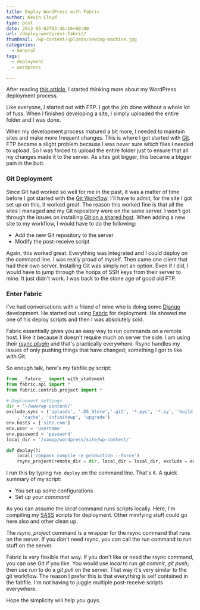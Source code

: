 ```yaml
---
title: Deploy WordPress with Fabric
author: Kevin Lloyd
type: post
date: 2013-05-02T03:46:16+00:00
url: /deploy-wordpress-fabric/
thumbnail: /wp-content/uploads/sewing-machine.jpg
categories:
  - General
tags:
  - deployment
  - wordpress

---
```

After reading [this article][2], I started thinking more about my WordPress deployment process.

Like everyone, I started out with FTP. I got the job done without a whole lot of fuss. When I finished developing a site, I simply uploaded the entire folder and I was done.

When my development process matured a bit more, I needed to maintain sites and make more frequent changes. This is where I got started with [Git][3]. FTP became a slight problem because I was never sure which files I needed to upload. So I was forced to upload the entire folder just to ensure that all my changes made it to the server. As sites got bigger, this became a bigger pain in the butt.

### Git Deployment

Since Git had worked so well for me in the past, it was a matter of time before I got started with the [Git Workflow][4]. I'll have to admit, for the site I got set up on this, it worked great. The reason this worked fine is that all the sites I managed and my Git repository were on the same server. I won't got through the issues on installing [Git on a shared host][5]. When adding a new site to my workflow, I would have to do the following:

  * <span style="line-height: 13px;">Add the new Git repository to the server</span>
  * Modify the post-receive script

Again, this worked great. Everything was integrated and I could deploy on the command line. I was really proud of myself. Then came one client that had their own server. Installing Git was simply not an option. Even if I did, I would have to jump through the hoops of SSH keys from their server to mine. It just didn't work. I was back to the stone age of good old FTP.

### Enter Fabric

I've had conversations with a friend of mine who is doing some [Django][6] development. He started out using [Fabric][7] for deployment. He showed me one of his deploy scripts and then I was absolutely sold.

Fabric essentially gives you an easy way to run commands on a remote host. I like it because it doesn't require much on server the side. I am using their [rsync _plugin_][8] and that's practically everywhere. Rsync handles my issues of only pushing things that have changed; something I got to like with Git.

So enough talk, here's my fabfile.py script:
```python
from __future__ import with_statement
from fabric.api import *
from fabric.contrib.project import *

# Deployment settings
dir = '~/www/wp-content/'
exclude_sync = ('uploads', '.DS_Store','.git', '*.pyc', '*.py', 'build', '.htaccess', 'wp-config.php', '.sass-cache', '*.log', '*.tmp', '*.bak', '*.sublime-*'
	, 'cache', 'infinitewp', 'upgrade')
env.hosts = ['site.com']
env.user = 'username'
env.password = 'password'
local_dir = '/xampp/wordpress/site/wp-content/'

def deploy():
	local('compass compile -e production --force')
	rsync_project(remote_dir = dir, local_dir = local_dir, exclude = exclude_sync, delete = False)
```

I run this by typing `fab deploy` on the command line. That's it. A quick summary of my script:

  * <span style="line-height: 13px;">You set up some configurations</span>
  * Set up your _command_

As you can assume the _local_ command runs scripts locally. Here, I'm compiling my [SASS][9] scripts for deployment. Other minifying stuff could go here also and other clean up.

The _rsync_project_ command is a wrapper for the rsync command that runs on the server. If you don't need rsync, you can call the _run_ command to run stuff on the server.

Fabric is very flexible that way. If you don't like or need the rsync command, you can use Git if you like. You would use _local_ to run _git commit_, _git push_; then use _run_ to do a _git pull_ on the server. That way it's very similar to the git workflow. The reason I prefer this is that everything is self contained in the fabfile. I'm not having to juggle multiple post-receive scripts everywhere.

Hope the simplicity will help you guys.

 [1]: /wp-content/uploads/sewing-machine.jpg
 [2]: http://wp.smashingmagazine.com/2013/04/15/wordpress-deployment-survey/
 [3]: https://webdevelopment2.com/gitting-started-git/ "Gitting Started with Git – Quick and Dirty"
 [4]: https://gist.github.com/rmanalan/735260 "Git Workflow"
 [5]: http://rcrisman.net/article/9/installing-git-on-hostmonster-bluehost-accounts
 [6]: https://www.djangoproject.com/
 [7]: http://docs.fabfile.org/en/1.6/
 [8]: http://docs.fabfile.org/en/1.6/api/contrib/project.html
 [9]: https://webdevelopment2.com/getting-sassy-with-compass-and-sass/ "Getting Sassy with Compass and Sass"